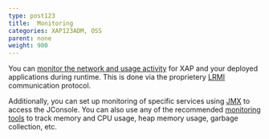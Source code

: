 ```yaml
---
type: post123
title:  Monitoring
categories: XAP123ADM, OSS
parent: none
weight: 900
---
```






 You can [monitor the network and usage activity](./monitoring-network-activity.html) for XAP and your deployed applications during runtime. This is done via the proprietery [LRMI](./tuning-communication-protocol.html) communication protocol.
 
 Additionally, you can set up monitoring of specific services using [JMX](./space-jmx-management.html) to access the JConsole. You can also use any of the recommended [monitoring tools](./suggested-monitoring-tools.html) to track memory and CPU usage, heap memory usage, garbage collection, etc.




